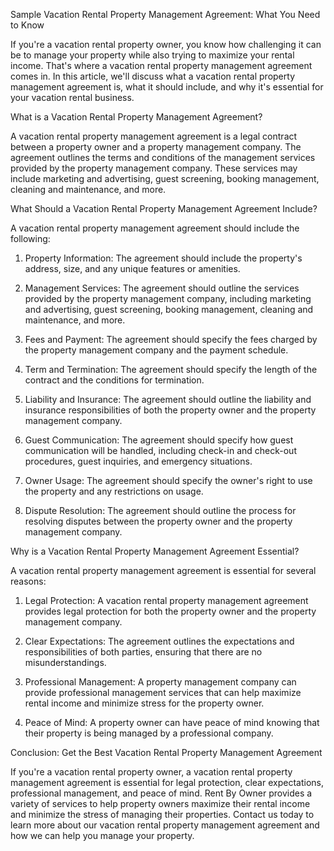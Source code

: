 Sample Vacation Rental Property Management Agreement: What You Need to Know

If you're a vacation rental property owner, you know how challenging it can be to manage your property while also trying to maximize your rental income. That's where a vacation rental property management agreement comes in. In this article, we'll discuss what a vacation rental property management agreement is, what it should include, and why it's essential for your vacation rental business.

What is a Vacation Rental Property Management Agreement?

A vacation rental property management agreement is a legal contract between a property owner and a property management company. The agreement outlines the terms and conditions of the management services provided by the property management company. These services may include marketing and advertising, guest screening, booking management, cleaning and maintenance, and more.

What Should a Vacation Rental Property Management Agreement Include?

A vacation rental property management agreement should include the following:

1. Property Information: The agreement should include the property's address, size, and any unique features or amenities.

2. Management Services: The agreement should outline the services provided by the property management company, including marketing and advertising, guest screening, booking management, cleaning and maintenance, and more.

3. Fees and Payment: The agreement should specify the fees charged by the property management company and the payment schedule.

4. Term and Termination: The agreement should specify the length of the contract and the conditions for termination.

5. Liability and Insurance: The agreement should outline the liability and insurance responsibilities of both the property owner and the property management company.

6. Guest Communication: The agreement should specify how guest communication will be handled, including check-in and check-out procedures, guest inquiries, and emergency situations.

7. Owner Usage: The agreement should specify the owner's right to use the property and any restrictions on usage.

8. Dispute Resolution: The agreement should outline the process for resolving disputes between the property owner and the property management company.

Why is a Vacation Rental Property Management Agreement Essential?

A vacation rental property management agreement is essential for several reasons:

1. Legal Protection: A vacation rental property management agreement provides legal protection for both the property owner and the property management company.

2. Clear Expectations: The agreement outlines the expectations and responsibilities of both parties, ensuring that there are no misunderstandings.

3. Professional Management: A property management company can provide professional management services that can help maximize rental income and minimize stress for the property owner.

4. Peace of Mind: A property owner can have peace of mind knowing that their property is being managed by a professional company.

Conclusion: Get the Best Vacation Rental Property Management Agreement

If you're a vacation rental property owner, a vacation rental property management agreement is essential for legal protection, clear expectations, professional management, and peace of mind. Rent By Owner provides a variety of services to help property owners maximize their rental income and minimize the stress of managing their properties. Contact us today to learn more about our vacation rental property management agreement and how we can help you manage your property.
